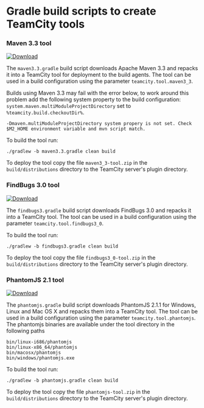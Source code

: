 
# Gradle build scripts to create TeamCity tools

### Maven 3.3 tool

[![Download](https://api.bintray.com/packages/rodm/teamcity-plugins-generic/maven3_3-tool/images/download.svg)](https://bintray.com/rodm/teamcity-plugins-generic/maven3_3-tool/_latestVersion)

The `maven3.3.gradle` build script downloads Apache Maven 3.3 and repacks it into a TeamCity tool for
deployment to the build agents. The tool can be used in a build configuration using the parameter
`teamcity.tool.maven3_3`.

Builds using Maven 3.3 may fail with the error below, to work around this problem add the following system
property to the build configuration: `system.maven.multiModuleProjectDirectory` set to `%teamcity.build.checkoutDir%`. 

    -Dmaven.multiModuleProjectDirectory system propery is not set. Check $M2_HOME environment variable and mvn script match.
 
To build the tool run:

    ./gradlew -b maven3.3.gradle clean build
    
To deploy the tool copy the file `maven3_3-tool.zip` in the `build/distributions` directory to the
TeamCity server's plugin directory. 

### FindBugs 3.0 tool

[![Download](https://api.bintray.com/packages/rodm/teamcity-plugins-generic/findbugs3_0-tool/images/download.svg)](https://bintray.com/rodm/teamcity-plugins-generic/findbugs3_0-tool/_latestVersion)

The `findbugs3.gradle` build script downloads FindBugs 3.0 and repacks it into a TeamCity tool. The tool
can be used in a build configuration using the parameter `teamcity.tool.findbugs3_0`.

To build the tool run:

    ./gradlew -b findbugs3.gradle clean build
    
To deploy the tool copy the file `findbugs3_0-tool.zip` in the `build/distributions` directory to the
TeamCity server's plugin directory. 

### PhantomJS 2.1 tool

[![Download](https://api.bintray.com/packages/rodm/teamcity-plugins-generic/phantomjs-tool/images/download.svg)](https://bintray.com/rodm/teamcity-plugins-generic/phantomjs-tool/_latestVersion)

The `phantomjs.gradle` build script downloads PhantomJS 2.1.1 for Windows, Linux and Mac OS X and repacks them into
a TeamCity tool. The tool can be used in a build configuration using the parameter `teamcity.tool.phantomjs`. The
phantomjs binaries are available under the tool directory in the following paths

    bin/linux-i686/phantomjs
    bin/linux-x86_64/phantomjs
    bin/macosx/phantomjs
    bin/windows/phantomjs.exe

To build the tool run:

    ./gradlew -b phantomjs.gradle clean build

To deploy the tool copy the file `phantomjs-tool.zip` in the `build/distributions` directory to the
TeamCity server's plugin directory.
